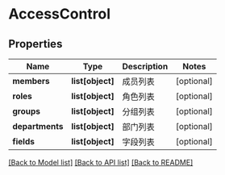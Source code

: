 # AccessControl

## Properties
Name | Type | Description | Notes
------------ | ------------- | ------------- | -------------
**members** | **list[object]** | 成员列表 | [optional] 
**roles** | **list[object]** | 角色列表 | [optional] 
**groups** | **list[object]** | 分组列表 | [optional] 
**departments** | **list[object]** | 部门列表 | [optional] 
**fields** | **list[object]** | 字段列表 | [optional] 

[[Back to Model list]](../README.md#documentation-for-models) [[Back to API list]](../README.md#documentation-for-api-endpoints) [[Back to README]](../README.md)

